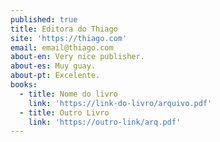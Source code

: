 ```yaml
---
published: true
title: Editora do Thiago
site: 'https://thiago.com'
email: email@thiago.com
about-en: Very nice publisher.
about-es: Muy guay.
about-pt: Excelente.
books:
  - title: Nome do livro
    link: 'https://link-do-livro/arquivo.pdf'
  - title: Outro Livro
    link: 'https://outro-link/arq.pdf'
---
```

